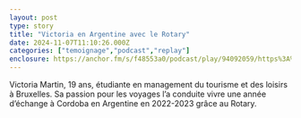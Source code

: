 ```yaml
---
layout: post
type: story
title: "Victoria en Argentine avec le Rotary"
date: 2024-11-07T11:10:26.000Z
categories: ["temoignage","podcast","replay"]
enclosure: https://anchor.fm/s/f48553a0/podcast/play/94092059/https%3A%2F%2Fd3ctxlq1ktw2nl.cloudfront.net%2Fstaging%2F2024-10-7%2F62107556-2ea5-2e69-b724-d9dd729b6311.mp3
---
```


Victoria Martin, 19 ans, étudiante en management du tourisme et des loisirs à Bruxelles. Sa passion pour les voyages l’a conduite vivre une année d’échange à Cordoba en Argentine en 2022-2023 grâce au Rotary.